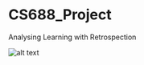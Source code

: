 # CS688_Project
Analysing Learning with Retrospection

![alt text](https://github.com/[meetgandhi123]/[CS688_Project]/blob/[main]/image/Capture.jpg?raw=true)
